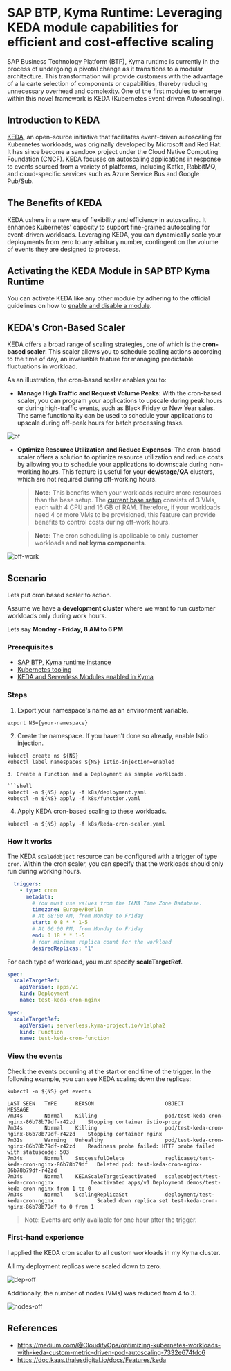 # SAP BTP, Kyma Runtime: Leveraging KEDA module capabilities for efficient and cost-effective scaling

SAP Business Technology Platform (BTP), Kyma runtime is currently in the process of undergoing a pivotal change as it transitions to a modular architecture. This transformation will provide customers with the advantage of a la carte selection of components or capabilities, thereby reducing unnecessary overhead and complexity. One of the first modules to emerge within this novel framework is KEDA (Kubernetes Event-driven Autoscaling).

## Introduction to KEDA

[KEDA](https://keda.sh/), an open-source initiative that facilitates event-driven autoscaling for Kubernetes workloads, was originally developed by Microsoft and Red Hat. It has since become a sandbox project under the Cloud Native Computing Foundation (CNCF). KEDA focuses on autoscaling applications in response to events sourced from a variety of platforms, including Kafka, RabbitMQ, and cloud-specific services such as Azure Service Bus and Google Pub/Sub.

## The Benefits of KEDA

KEDA ushers in a new era of flexibility and efficiency in autoscaling. It enhances Kubernetes' capacity to support fine-grained autoscaling for event-driven workloads. Leveraging KEDA, you can dynamically scale your deployments from zero to any arbitrary number, contingent on the volume of events they are designed to process.

## Activating the KEDA Module in SAP BTP Kyma Runtime

You can activate KEDA like any other module by adhering to the official guidelines on how to [enable and disable a module](https://help.sap.com/docs/btp/sap-business-technology-platform/enable-and-disable-kyma-module).

## KEDA's Cron-Based Scaler

KEDA offers a broad range of scaling strategies, one of which is the **cron-based scaler**. This scaler allows you to schedule scaling actions according to the time of day, an invaluable feature for managing predictable fluctuations in workload.

As an illustration, the cron-based scaler enables you to:

- **Manage High Traffic and Request Volume Peaks**: With the cron-based scaler, you can program your applications to upscale during peak hours or during high-traffic events, such as Black Friday or New Year sales. The same functionality can be used to schedule your applications to upscale during off-peak hours for batch processing tasks.

![bf](assets/keda-scale-bf.png)

- **Optimize Resource Utilization and Reduce Expenses**: The cron-based scaler offers a solution to optimize resource utilization and reduce costs by allowing you to schedule your applications to downscale during non-working hours. This feature is useful for your **dev/stage/QA** clusters, which are not required during off-working hours.

  > **Note:** This benefits when your workloads require more resources than the base setup. The [current base setup](https://kyma-project.github.io/price-calculator/) consists of 3 VMs, each with 4 CPU and 16 GB of RAM. Therefore, if your workloads need 4 or more VMs to be provisioned, this feature can provide benefits to control costs during off-work hours.

  > **Note:** The cron scheduling is applicable to only customer workloads and **not kyma components**.

![off-work](assets/keda-scale-off-work.png)

## Scenario

Lets put cron based scaler to action.

Assume we have a **development cluster** where we want to run customer workloads only during work hours.

Lets say **Monday - Friday, 8 AM to 6 PM**

### Prerequisites

- [SAP BTP, Kyma runtime instance](../prerequisites/#kyma)
- [Kubernetes tooling](../prerequisites/#kubernetes)
- [KEDA and Serverless Modules enabled in Kyma](https://help.sap.com/docs/btp/sap-business-technology-platform/enable-and-disable-kyma-module)

### Steps

1. Export your namespace's name as an environment variable.

```shell
export NS={your-namespace}
```

2. Create the namespace. If you haven't done so already, enable Istio injection.

```shell
kubectl create ns ${NS}
kubectl label namespaces ${NS} istio-injection=enabled

3. Create a Function and a Deployment as sample workloads.

```shell
kubectl -n ${NS} apply -f k8s/deployment.yaml
kubectl -n ${NS} apply -f k8s/function.yaml
```

4. Apply KEDA cron-based scaling to these workloads.

```shell
kubectl -n ${NS} apply -f k8s/keda-cron-scaler.yaml
```

### How it works

The KEDA `scaledobject` resource can be configured with a trigger of type `cron`. Within the cron scaler, you can specify that the workloads should only run during working hours.

```yaml
  triggers:
    - type: cron
      metadata:
        # You must use values from the IANA Time Zone Database.
        timezone: Europe/Berlin  
        # At 08:00 AM, from Monday to Friday
        start: 0 8 * * 1-5
        # At 06:00 PM, from Monday to Friday
        end: 0 18 * * 1-5
        # Your minimum replica count for the workload
        desiredReplicas: "1"
```

For each type of workload, you must specify **scaleTargetRef**.

```yaml
spec:
  scaleTargetRef:
    apiVersion: apps/v1
    kind: Deployment
    name: test-keda-cron-nginx
```

```yaml
spec:
  scaleTargetRef:
    apiVersion: serverless.kyma-project.io/v1alpha2
    kind: Function
    name: test-keda-cron-function
```

### View the events

Check the events occurring at the start or end time of the trigger. In the following example, you can see KEDA scaling down the replicas:

```shell
kubectl -n ${NS} get events
```

```shell
LAST SEEN   TYPE      REASON                       OBJECT                                       MESSAGE
7m34s       Normal    Killing                      pod/test-keda-cron-nginx-86b78b79df-r42zd    Stopping container istio-proxy
7m34s       Normal    Killing                      pod/test-keda-cron-nginx-86b78b79df-r42zd    Stopping container nginx
7m31s       Warning   Unhealthy                    pod/test-keda-cron-nginx-86b78b79df-r42zd    Readiness probe failed: HTTP probe failed with statuscode: 503
7m34s       Normal    SuccessfulDelete             replicaset/test-keda-cron-nginx-86b78b79df   Deleted pod: test-keda-cron-nginx-86b78b79df-r42zd
7m34s       Normal    KEDAScaleTargetDeactivated   scaledobject/test-keda-cron-nginx            Deactivated apps/v1.Deployment demos/test-keda-cron-nginx from 1 to 0
7m34s       Normal    ScalingReplicaSet            deployment/test-keda-cron-nginx              Scaled down replica set test-keda-cron-nginx-86b78b79df to 0 from 1
```

> Note: Events are only available for one hour after the trigger.

### First-hand experience

I applied the KEDA cron scaler to all custom workloads in my Kyma cluster.

All my deployment replicas were scaled down to zero.

![dep-off](assets/keda-off-hours.png)

Additionally, the number of nodes (VMs) was reduced from 4 to 3.

![nodes-off](assets/nodes-off-hours.png)

## References

- <https://medium.com/@CloudifyOps/optimizing-kubernetes-workloads-with-keda-custom-metric-driven-pod-autoscaling-7332e674fdc6>
- <https://doc.kaas.thalesdigital.io/docs/Features/keda>
